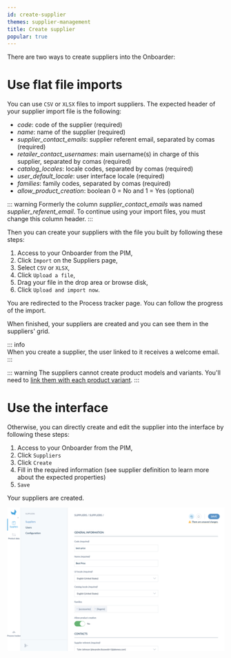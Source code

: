```yaml
---
id: create-supplier
themes: supplier-management
title: Create supplier
popular: true
---
```

There are two ways to create suppliers into the Onboarder:

# Use flat file imports

You can use `CSV` or `XLSX` files to import suppliers. The expected header of your supplier import file is the following:
* _code_: code of the supplier (required)
* _name_: name of the supplier (required)
* _supplier_contact_emails_: supplier referent email, separated by comas (required)
* _retailer_contact_usernames_: main username(s) in charge of this supplier, separated by comas (required)
* _catalog_locales_: locale codes, separated by comas (required)
* _user_default_locale_: user interface locale (required)
* _families_: family codes, separated by comas (required)
* _allow_product_creation_: boolean 0 = No and 1 = Yes (optional)

::: warning
Formerly the column _supplier_contact_emails_ was named _supplier_referent_email_. To continue using your import files, you must change this column header.
:::

Then you can create your suppliers with the file you built by following these steps:
1. Access to your Onboarder from the PIM,
1. Click `Import` on the Suppliers page,
1. Select `CSV` or `XLSX`,
1. Click `Upload a file`,
1. Drag your file in the drop area or browse disk,
1. Click `Upload and import now`.

You are redirected to the Process tracker page. You can follow the progress of the import.

When finished, your suppliers are created and you can see them in the suppliers' grid.

::: info  
When you create a supplier, the user linked to it receives a welcome email.
:::

::: warning
The suppliers cannot create product models and variants. You'll need to [link them with each product variant](/onboarder/articles/define-product-supplier.html).
:::

# Use the interface

Otherwise, you can directly create and edit the supplier into the interface by following these steps:
1. Access to your Onboarder from the PIM,
1. Click `Suppliers`
1. Click `Create`
1. Fill in the required information (see supplier definition to learn more about the expected properties)
1. `Save`

Your suppliers are created.

![Create a supplier with the User Interface](../img/RETAILER_Suppliers_Suppliers_CreateASupplier.png)
